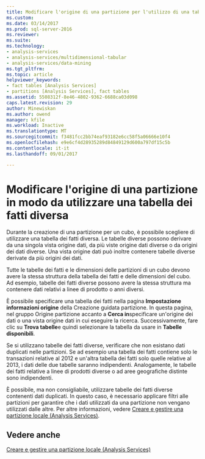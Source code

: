 ```yaml
---
title: Modificare l'origine di una partizione per l'utilizzo di una tabella dei fatti diverse | Documenti Microsoft
ms.custom: 
ms.date: 03/14/2017
ms.prod: sql-server-2016
ms.reviewer: 
ms.suite: 
ms.technology:
- analysis-services
- analysis-services/multidimensional-tabular
- analysis-services/data-mining
ms.tgt_pltfrm: 
ms.topic: article
helpviewer_keywords:
- fact tables [Analysis Services]
- partitions [Analysis Services], fact tables
ms.assetid: 5508312f-8e46-4802-9362-6688ca03d098
caps.latest.revision: 29
author: Minewiskan
ms.author: owend
manager: kfile
ms.workload: Inactive
ms.translationtype: MT
ms.sourcegitcommit: f3481fcc2bb74eaf93182e6cc58f5a06666e10f4
ms.openlocfilehash: e9e6cf4d28935289d84849129d600a797df15c5b
ms.contentlocale: it-it
ms.lasthandoff: 09/01/2017

---
```

# <a name="change-a-partition-source-to-use-a-different-fact-table"></a>Modificare l'origine di una partizione in modo da utilizzare una tabella dei fatti diversa
  Durante la creazione di una partizione per un cubo, è possibile scegliere di utilizzare una tabella dei fatti diversa. Le tabelle diverse possono derivare da una singola vista origine dati, da più viste origine dati diverse o da origini dei dati diverse. Una vista origine dati può inoltre contenere tabelle diverse derivate da più origini dei dati.  
  
 Tutte le tabelle dei fatti e le dimensioni delle partizioni di un cubo devono avere la stessa struttura della tabella dei fatti e delle dimensioni del cubo. Ad esempio, tabelle dei fatti diverse possono avere la stessa struttura ma contenere dati relativi a linee di prodotto o anni diversi.  
  
 È possibile specificare una tabella dei fatti nella pagina **Impostazione informazioni origine** della Creazione guidata partizione. In questa pagina, nel gruppo Origine partizione accanto a **Cerca in**specificare un'origine dei dati o una vista origine dati in cui eseguire la ricerca. Successivamente, fare clic su **Trova tabelle**e quindi selezionare la tabella da usare in **Tabelle disponibili**.  
  
 Se si utilizzano tabelle dei fatti diverse, verificare che non esistano dati duplicati nelle partizioni. Se ad esempio una tabella dei fatti contiene solo le transazioni relative al 2012 e un'altra tabella dei fatti solo quelle relative al 2013, i dati delle due tabelle saranno indipendenti. Analogamente, le tabelle dei fatti relative a linee di prodotti diverse o ad aree geografiche distinte sono indipendenti.  
  
 È possibile, ma non consigliabile, utilizzare tabelle dei fatti diverse contenenti dati duplicati. In questo caso, è necessario applicare filtri alle partizioni per garantire che i dati utilizzati da una partizione non vengano utilizzati dalle altre. Per altre informazioni, vedere [Creare e gestire una partizione locale &#40;Analysis Services&#41;](../../analysis-services/multidimensional-models/create-and-manage-a-local-partition-analysis-services.md).  
  
## <a name="see-also"></a>Vedere anche  
 [Creare e gestire una partizione locale &#40;Analysis Services&#41;](../../analysis-services/multidimensional-models/create-and-manage-a-local-partition-analysis-services.md)  
  
  

